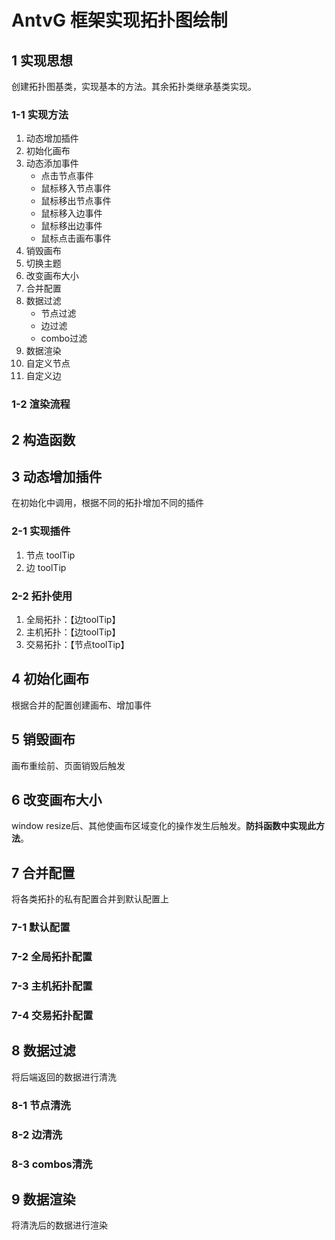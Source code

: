 # AntvG 框架实现拓扑图绘制

## 1 实现思想

创建拓扑图基类，实现基本的方法。其余拓扑类继承基类实现。

### 1-1 实现方法

1. 动态增加插件
2. 初始化画布
3. 动态添加事件
   - 点击节点事件
   - 鼠标移入节点事件
   - 鼠标移出节点事件
   - 鼠标移入边事件
   - 鼠标移出边事件
   - 鼠标点击画布事件
4. 销毁画布
5. 切换主题
6. 改变画布大小
7. 合并配置
8. 数据过滤
   - 节点过滤
   - 边过滤
   - combo过滤
9. 数据渲染
10. 自定义节点
11. 自定义边

### 1-2 渲染流程

## 2 构造函数

## 3 动态增加插件

在初始化中调用，根据不同的拓扑增加不同的插件

### 2-1 实现插件

1. 节点 toolTip
2. 边 toolTip

### 2-2 拓扑使用

1. 全局拓扑：【边toolTip】
2. 主机拓扑：【边toolTip】
3. 交易拓扑：【节点toolTip】

## 4 初始化画布

根据合并的配置创建画布、增加事件

## 5 销毁画布

画布重绘前、页面销毁后触发

## 6 改变画布大小

window resize后、其他使画布区域变化的操作发生后触发。**防抖函数中实现此方法**。

## 7 合并配置

将各类拓扑的私有配置合并到默认配置上

### 7-1 默认配置

### 7-2 全局拓扑配置

### 7-3 主机拓扑配置

### 7-4 交易拓扑配置

## 8 数据过滤

将后端返回的数据进行清洗

### 8-1 节点清洗

### 8-2 边清洗

### 8-3 combos清洗

## 9 数据渲染

将清洗后的数据进行渲染